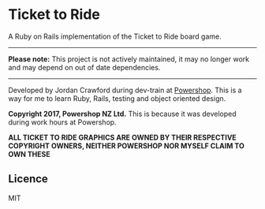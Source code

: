 # Ticket to Ride
A Ruby on Rails implementation of the Ticket to Ride board game.

---

**Please note:** This project is not actively maintained, it may no longer work and may depend on out of date dependencies.

---

Developed by Jordan Crawford during dev-train at [Powershop](http://powershop.com/). This is a way for me to learn Ruby, Rails, testing and object oriented design.

**Copyright 2017, Powershop NZ Ltd.** This is because it was developed during work hours at Powershop.

**ALL TICKET TO RIDE GRAPHICS ARE OWNED BY THEIR RESPECTIVE COPYRIGHT OWNERS, NEITHER POWERSHOP NOR MYSELF CLAIM TO OWN THESE**

## Licence
MIT
